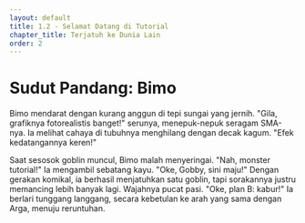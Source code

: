 ```yaml
---
layout: default
title: 1.2 - Selamat Datang di Tutorial
chapter_title: Terjatuh ke Dunia Lain
order: 2
---
```

# Sudut Pandang: Bimo

Bimo mendarat dengan kurang anggun di tepi sungai yang jernih. "Gila, grafiknya fotorealistis banget!" serunya, menepuk-nepuk seragam SMA-nya. Ia melihat cahaya di tubuhnya menghilang dengan decak kagum. "Efek kedatangannya keren!"

Saat sesosok goblin muncul, Bimo malah menyeringai. "Nah, monster tutorial!" Ia mengambil sebatang kayu. "Oke, Gobby, sini maju!" Dengan gerakan komikal, ia berhasil menjatuhkan satu goblin, tapi sorakannya justru memancing lebih banyak lagi. Wajahnya pucat pasi. "Oke, plan B: kabur!" Ia berlari tunggang langgang, secara kebetulan ke arah yang sama dengan Arga, menuju reruntuhan.

